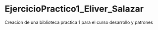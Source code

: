 # EjercicioPractico1_Eliver_Salazar
Creacion de una biblioteca practica 1 para el curso desarrollo y patrones
